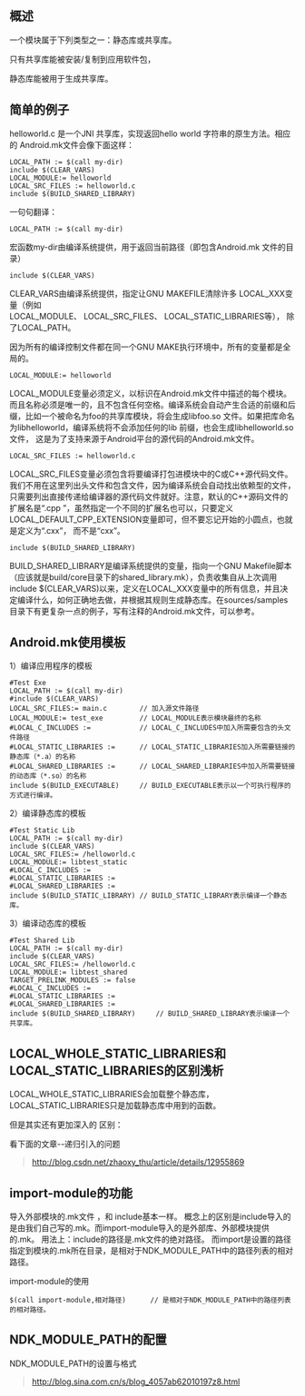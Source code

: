 
## 	概述

一个模块属于下列类型之一：静态库或共享库。

只有共享库能被安装/复制到应用软件包，

静态库能被用于生成共享库。

## 	简单的例子

helloworld.c 是一个JNI 共享库，实现返回hello world 字符串的原生方法。相应的
Android.mk文件会像下面这样：

	LOCAL_PATH := $(call my-dir)
	include $(CLEAR_VARS)
	LOCAL_MODULE:= helloworld
	LOCAL_SRC_FILES := helloworld.c
	include $(BUILD_SHARED_LIBRARY)

一句句翻译：

	LOCAL_PATH := $(call my-dir)

宏函数my-dir由编译系统提供，用于返回当前路径（即包含Android.mk 文件的目录）

	include $(CLEAR_VARS)

CLEAR_VARS由编译系统提供，指定让GNU MAKEFILE清除许多 LOCAL_XXX变量（例如  
LOCAL_MODULE、
LOCAL_SRC_FILES、
LOCAL_STATIC_LIBRARIES等），
除了LOCAL_PATH。

因为所有的编译控制文件都在同一个GNU MAKE执行环境中，所有的变量都是全局的。 

	LOCAL_MODULE:= helloworld

LOCAL_MODULE变量必须定义，以标识在Android.mk文件中描述的每个模块。而且名称必须是唯一的，且不包含任何空格。编译系统会自动产生合适的前缀和后缀，比如一个被命名为foo的共享库模块，将会生成libfoo.so 文件。如果把库命名为libhelloworld，编译系统将不会添加任何的lib 前缀，也会生成libhelloworld.so 文件，
这是为了支持来源于Android平台的源代码的Android.mk文件。

	LOCAL_SRC_FILES := helloworld.c

LOCAL_SRC_FILES变量必须包含将要编译打包进模块中的C或C++源代码文件。我们不用在这里列出头文件和包含文件，因为编译系统会自动找出依赖型的文件，只需要列出直接传递给编译器的源代码文件就好。注意，默认的C++源码文件的扩展名是“.cpp ”，虽然指定一个不同的扩展名也可以，只要定义
LOCAL_DEFAULT_CPP_EXTENSION变量即可，但不要忘记开始的小圆点，也就是定义为“.cxx”，
而不是“cxx”。

	include $(BUILD_SHARED_LIBRARY)

BUILD_SHARED_LIBRARY是编译系统提供的变量，指向一个GNU Makefile脚本（应该就是build/core目录下的shared_library.mk），负责收集自从上次调用include $(CLEAR_VARS)以来，定义在LOCAL_XXX变量中的所有信息，并且决定编译什么，如何正确地去做，并根据其规则生成静态库。在sources/samples 目录下有更复杂一点的例子，写有注释的Android.mk文件，可以参考。

## 	Android.mk使用模板

1）编译应用程序的模板

	#Test Exe
	LOCAL_PATH := $(call my-dir)
	#include $(CLEAR_VARS)
	LOCAL_SRC_FILES:= main.c		// 加入源文件路径
	LOCAL_MODULE:= test_exe			// LOCAL_MODULE表示模块最终的名称
	#LOCAL_C_INCLUDES :=			// LOCAL_C_INCLUDES中加入所需要包含的头文件路径
	#LOCAL_STATIC_LIBRARIES :=		// LOCAL_STATIC_LIBRARIES加入所需要链接的静态库（*.a）的名称
	#LOCAL_SHARED_LIBRARIES :=		// LOCAL_SHARED_LIBRARIES中加入所需要链接的动态库（*.so）的名称
	include $(BUILD_EXECUTABLE)		// BUILD_EXECUTABLE表示以一个可执行程序的方式进行编译。

2）编译静态库的模板

	#Test Static Lib
	LOCAL_PATH := $(call my-dir)
	include $(CLEAR_VARS)
	LOCAL_SRC_FILES:= /helloworld.c
	LOCAL_MODULE:= libtest_static
	#LOCAL_C_INCLUDES :=
	#LOCAL_STATIC_LIBRARIES :=
	#LOCAL_SHARED_LIBRARIES :=
	include $(BUILD_STATIC_LIBRARY)	// BUILD_STATIC_LIBRARY表示编译一个静态库。

3）编译动态库的模板

	#Test Shared Lib
	LOCAL_PATH := $(call my-dir)
	include $(CLEAR_VARS)
	LOCAL_SRC_FILES:= /helloworld.c
	LOCAL_MODULE:= libtest_shared
	TARGET_PRELINK_MODULES := false
	#LOCAL_C_INCLUDES :=
	#LOCAL_STATIC_LIBRARIES :=
	#LOCAL_SHARED_LIBRARIES :=
	include $(BUILD_SHARED_LIBRARY)		// BUILD_SHARED_LIBRARY表示编译一个共享库。



## LOCAL_WHOLE_STATIC_LIBRARIES和LOCAL_STATIC_LIBRARIES的区别浅析


LOCAL_WHOLE_STATIC_LIBRARIES会加载整个静态库，
LOCAL_STATIC_LIBRARIES只是加载静态库中用到的函数。

但是其实还有更加深入的 区别：

看下面的文章--递归引入的问题  
>http://blog.csdn.net/zhaoxy_thu/article/details/12955869


## import-module的功能

导入外部模块的.mk文件 ，和 include基本一样。
概念上的区别是include导入的是由我们自己写的.mk。而import-module导入的是外部库、外部模块提供的.mk。
用法上：include的路径是.mk文件的绝对路径。
而import是设置的路径指定到模块的.mk所在目录，是相对于NDK_MODULE_PATH中的路径列表的相对路径。

import-module的使用

	$(call import-module,相对路径)		// 是相对于NDK_MODULE_PATH中的路径列表的相对路径。


## NDK_MODULE_PATH的配置

NDK_MODULE_PATH的设置与格式   
>http://blog.sina.com.cn/s/blog_4057ab62010197z8.html


